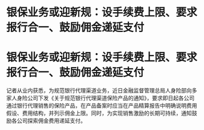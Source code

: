 # 银保业务或迎新规：设手续费上限、要求报行合一、鼓励佣金递延支付

# 银保业务或迎新规：设手续费上限、要求报行合一、鼓励佣金递延支付

记者从业内获悉，为规范银行代理渠道业务，近日金融监督管理总局人身险部向多家人身险公司下发《关于规范银行代理渠道保险产品的通知》，要求即日起各公司通过银行代理销售的保险产品，在产品备案时应当在产品精算报告中明确说明费用假设、费用结构，并列示佣金上限。同时，为实现销售激励的长期可持续，通知鼓励各公司探索佣金费用递延支付。

